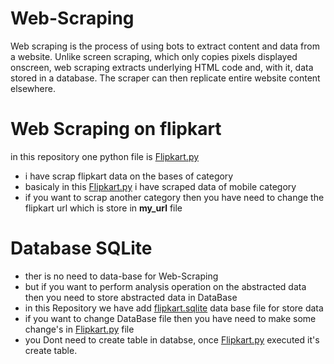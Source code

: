 # Web-Scraping
Web scraping is the process of using bots to extract content and data from a website. Unlike screen scraping, which only copies pixels displayed onscreen, web scraping extracts underlying HTML code and, with it, data stored in a database. The scraper can then replicate entire website content elsewhere.

# Web Scraping on flipkart 
in this repository one python file is [Flipkart.py](https://github.com/PartheOmkar/Web-Scraping/blob/main/Flipkart.py) 
  - i have scrap flipkart data on the bases of category
  - basicaly in this [Flipkart.py](https://github.com/PartheOmkar/Web-Scraping/blob/main/Flipkart.py) i have scraped data of mobile category
  - if you want to scrap another category then you have need to change the flipkart url which is store in **my_url** file
  
# Database SQLite
  - ther is no need to data-base for Web-Scraping 
  - but if you want to perform analysis operation on the abstracted data then you need to store abstracted data in DataBase
  - in this Repository we have add [flipkart.sqlite](https://github.com/PartheOmkar/Web-Scraping/blob/main/Flipkart.sqlite) data base file for store data
  - if you want to change DataBase file then you have need to make some change's in [Flipkart.py](https://github.com/PartheOmkar/Web-Scraping/blob/main/Flipkart.py) file
  - you Dont need to create table in databse, once [Flipkart.py](https://github.com/PartheOmkar/Web-Scraping/blob/main/Flipkart.py) executed it's create table.

